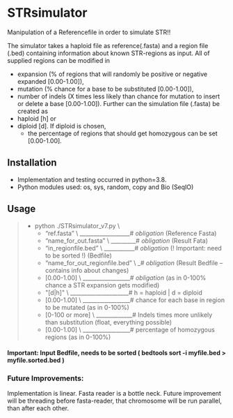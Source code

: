 # STRsimulator
Manipulation of a Referencefile in order to simulate STR!!

The simulator takes a haploid file as reference(.fasta) and a region file (.bed) containing information about known STR-regions as input.
All of supplied regions can be modified in 
  - expansion (% of regions that will randomly be positive or negative expanded [0.00-1.00]), 
  - mutation (% chance for a base to be substituted [0.00-1.00]), 
  - number of indels (X times less likely than chance for mutation to insert or delete a base [0.00-1.00]). 
Further can the simulation file (.fasta) be created as 
  - haploid [h] or 
  - diploid  [d]. If diploid is chosen, 
    - the percentage  of regions that should get homozygous can be set [0.00-1.00].

## Installation
- Implementation and testing occurred in python=3.8.
- Python modules used: os, sys, random, copy and Bio (SeqIO)

## Usage
>- python  ./STRsimulator_v7.py \
>    - “ref.fasta” \ __________________# *obligation* (Reference Fasta)
>    - “name_for_out.fasta” \ _________# *obligation* (Result Fata)
>    - “in_regionfile.bed” \ ___________# *obligation* (! Important: need to be sorted !) (Bedfile)
>    - “name_for_out_regionfile.bed” \ _# *obligation* (Result Bedfile – contains info about changes)
>    - [0.00-1.00] \ 	_________________# *obligation* (as in 0-100% chance a STR expansion gets modified)
>    - "[d|h]" \ _____________________# h = haploid | d = diploid
>    - [0.00-1.00] \ _________________# chance for each base in region to be mutated (as in 0-100%)
>    - [0-100 or more] \ _____________# Indels times more unlikely than substitution (float, everything possible)
>    - [0.00-1.00] \ _________________# percentage of homozygous regions (as in 0-100%)

#### Important: Input Bedfile, needs to be sorted ( bedtools sort -i myfile.bed > myfile.sorted.bed )

### Future Improvements:
Implementation is linear. Fasta reader is a bottle neck. Future improvement will be threading before fasta-reader, that chromosome will be run parallel, than after each other. 





 
 



